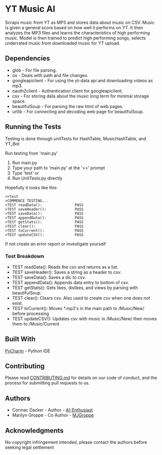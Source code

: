 # YT Music AI

Scraps music from YT as MP3 and stores data about music on CSV. Music is given a general score based on how well it performs on YT. It then analyzes the MP3 files and learns the characteristics of high performing music. Model is then trained to predict high performing songs, selects underrated music from downloaded music for YT upload.

## Dependencies

* glob - For file parsing.
* os - Deals with path and file changes.
* googleapiclient - For using the yt-data api and downloading videos as mp3.
* oauth2client - Authentication client for googleapiclient.
* csv - For storing data about the music long term for minimal storage space.
* beautifulSoup - For parsing the raw html of web pages.
* urllib - For connecting and decoding web page for beautifulSoup.

## Running the Tests
Testing is done through unitTests for HashTable, MusicHashTable, and YT_Bot 

Run testing from 'main.py'
1. Run main.py
2. Type your path to 'main.py' at the '>>' prompt
3. Type 'test'
or
1. Run UnitTests.py directly

Hopefully it looks like this:
```
>>test
>COMMENCE TESTING...
>TEST readData():				PASS
>TEST saveHeader():				PASS
>TEST saveData():				PASS
>TEST appendData():				PASS
>TEST getStats():				PASS
>TEST clear():					PASS
>TEST toCurrent():				PASS
>TEST updateCSV():				PASS
```
If not create an error report or investigate yourself

### Test Breakdown

* TEST readData():	Reads the csv and returns as a list.
* TEST saveHeader():	Saves a string as a header to csv.
* TEST saveData():	Saves a dic to csv.
* TEST appendData():	Appends data entry to bottom of csv.
* TEST getStats():	Gets likes, dislikes, and views by parsing with beautifulSoup.
* TEST clear():		Clears csv. Also used to create csv when one does not exist.
* TEST toCurrent():	Moves *.mp3's in the main path to /Music/New/ before processing
* TEST updateCSV():	Updates csv with music in /Music/New/ then moves them to /Music/Current

## Built With

 [PyCharm](httpswww.jetbrains.com/pycharm/) - Python IDE 
 
## Contributing

Please read [CONTRIBUTING.md](httpsgist.github.comPurpleBoothb24679402957c63ec426) for details on our code of conduct, and the process for submitting pull requests to us.

## Authors

 * Cormac Dacker - Author - [AI-Enthusiast](httpsgithub.comAI-Enthusiast)
 * Marilyn Groppe - Co Author - [MJGroppe](httpsgithub.commjgroppe)


## Acknowledgments

 No copyright infringement intended, please contact the authors before seeking legal settlement
